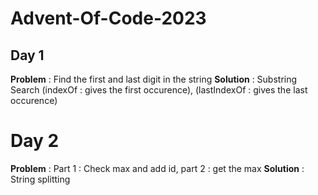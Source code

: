 # Advent-Of-Code-2023

## Day 1
**Problem** : Find the first and last digit in the string 
**Solution** : Substring Search (indexOf : gives the first occurence), (lastIndexOf : gives the last occurence)

# Day 2
**Problem** : Part 1 : Check max and add id, part 2 : get the max 
**Solution** : String splitting